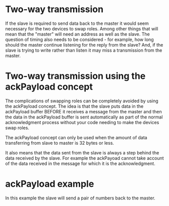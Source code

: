 # Two-way transmission

If the slave is required to send data back to the master it would seem necessary for the two devices to swap roles. Among other things that will mean that the "master" will need an address as well as the slave. The question of timing also needs to be considered - for example, how long should the master continue listening for the reply from the slave? And, if the slave is trying to write rather than listen it may miss a transmission from the master.

# Two-way transmission using the ackPayload concept

The complications of swapping roles can be completely avoided by using the ackPayload concept. The idea is that the slave puts data in the ackPayload buffer BEFORE it receives a message from the master and then the data in the ackPayload buffer is sent automatically as part of the normal acknowledgment process without your code needing to make the devices swap roles.

The ackPayload concept can only be used when the amount of data transferring from slave to master is 32 bytes or less.

It also means that the data sent from the slave is always a step behind the data received by the slave. For example the ackPayoad cannot take account of the data received in the message for which it is the acknowledgment.

# ackPayload example

In this example the slave will send a pair of numbers back to the master.
